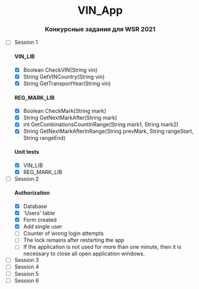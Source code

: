 <div align="center">

# VIN_App
### Конкурсные задания для WSR 2021

</div>

- [ ] Session 1
  #### VIN_LIB
  - [x] Boolean CheckVIN(String vin)
  - [x] String GetVINCountry(String vin)
  - [x] String GetTransportYear(String vin)
  #### REG_MARK_LIB
  - [x] Boolean CheckMark(String mark)
  - [x] String GetNextMarkAfter(String mark)
  - [x] int GetCombinationsCountInRange(String mark1, String mark2)
  - [x] String GetNextMarkAfterInRange(String prevMark, String rangeStart, String rangeEnd)
   #### Unit tests
    - [x] VIN_LIB
    - [x] REG_MARK_LIB
- [ ] Session 2
  #### Authorization
   - [x] Database
   - [x] 'Users' table 
   - [x] Form created
   - [x] Add single user
   - [ ] Counter of wrong login attempts
   - [ ] The lock remains after restarting the app
   - [ ] If the application is not used for more than one minute, then it is necessary to close all open application windows. 
- [ ] Session 3
- [ ] Session 4
- [ ] Session 5
- [ ] Session 6
